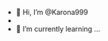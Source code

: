 - 👋 Hi, I’m @Karona999
-
- 🌱 I’m currently learning ...


<!---
Karona999/Karona999 is a ✨ special ✨ repository because its `README.md` (this file) appears on your GitHub profile.
You can click the Preview link to take a look at your changes.
--->
